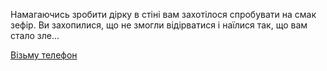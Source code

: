 Намагаючись зробити дірку в стіні вам захотілося спробувати на смак зефір. Ви захопилися, що
не змогли відірватися і наїлися так, що вам стало зле...

[Візьму телефон](../phone/phone.md)

